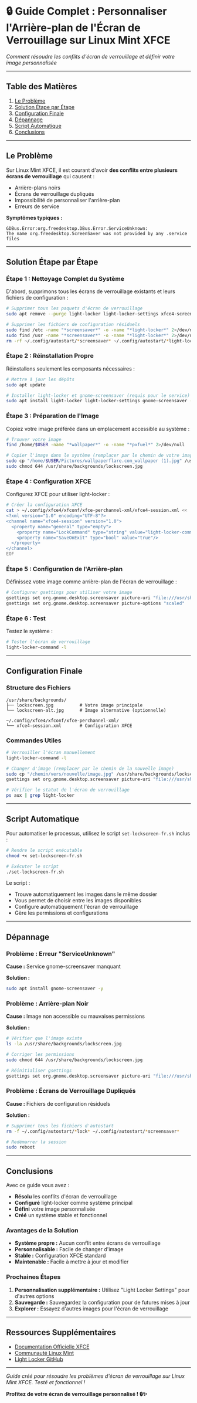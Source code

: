 # 🔒 Guide Complet : Personnaliser l'Arrière-plan de l'Écran de Verrouillage sur Linux Mint XFCE

*Comment résoudre les conflits d'écran de verrouillage et définir votre image personnalisée*

---

## Table des Matières

1. [Le Problème](#le-problème)
2. [Solution Étape par Étape](#solution-étape-par-étape)
3. [Configuration Finale](#configuration-finale)
4. [Dépannage](#dépannage)
5. [Script Automatique](#script-automatique)
6. [Conclusions](#conclusions)

---

## Le Problème

Sur Linux Mint XFCE, il est courant d'avoir **des conflits entre plusieurs écrans de verrouillage** qui causent :
- Arrière-plans noirs
- Écrans de verrouillage dupliqués
- Impossibilité de personnaliser l'arrière-plan
- Erreurs de service

**Symptômes typiques :**
```
GDBus.Error:org.freedesktop.DBus.Error.ServiceUnknown: 
The name org.freedesktop.ScreenSaver was not provided by any .service files
```

---

## Solution Étape par Étape

### Étape 1 : Nettoyage Complet du Système

D'abord, supprimons tous les écrans de verrouillage existants et leurs fichiers de configuration :

```bash
# Supprimer tous les paquets d'écran de verrouillage
sudo apt remove --purge light-locker light-locker-settings xfce4-screensaver xscreensaver cinnamon-screensaver mate-screensaver -y

# Supprimer les fichiers de configuration résiduels
sudo find /etc -name "*screensaver*" -o -name "*light-locker*" 2>/dev/null | xargs sudo rm -f
sudo find /usr -name "*screensaver*" -o -name "*light-locker*" 2>/dev/null | xargs sudo rm -f
rm -rf ~/.config/autostart/*screensaver* ~/.config/autostart/*light-locker*
```

### Étape 2 : Réinstallation Propre

Réinstallons seulement les composants nécessaires :

```bash
# Mettre à jour les dépôts
sudo apt update

# Installer light-locker et gnome-screensaver (requis pour le service)
sudo apt install light-locker light-locker-settings gnome-screensaver -y
```

### Étape 3 : Préparation de l'Image

Copiez votre image préférée dans un emplacement accessible au système :

```bash
# Trouver votre image
find /home/$USER -name "*wallpaper*" -o -name "*pxfuel*" 2>/dev/null

# Copier l'image dans le système (remplacer par le chemin de votre image)
sudo cp "/home/$USER/Pictures/wallpaperflare.com_wallpaper (1).jpg" /usr/share/backgrounds/lockscreen.jpg
sudo chmod 644 /usr/share/backgrounds/lockscreen.jpg
```

### Étape 4 : Configuration XFCE

Configurez XFCE pour utiliser light-locker :

```bash
# Créer la configuration XFCE
cat > ~/.config/xfce4/xfconf/xfce-perchannel-xml/xfce4-session.xml << 'EOF'
<?xml version="1.0" encoding="UTF-8"?>
<channel name="xfce4-session" version="1.0">
  <property name="general" type="empty">
    <property name="LockCommand" type="string" value="light-locker-command -l"/>
    <property name="SaveOnExit" type="bool" value="true"/>
  </property>
</channel>
EOF
```

### Étape 5 : Configuration de l'Arrière-plan

Définissez votre image comme arrière-plan de l'écran de verrouillage :

```bash
# Configurer gsettings pour utiliser votre image
gsettings set org.gnome.desktop.screensaver picture-uri "file:///usr/share/backgrounds/lockscreen.jpg"
gsettings set org.gnome.desktop.screensaver picture-options "scaled"
```

### Étape 6 : Test

Testez le système :

```bash
# Tester l'écran de verrouillage
light-locker-command -l
```

---

## Configuration Finale

### Structure des Fichiers

```
/usr/share/backgrounds/
├── lockscreen.jpg          # Votre image principale
└── lockscreen-alt.jpg      # Image alternative (optionnelle)

~/.config/xfce4/xfconf/xfce-perchannel-xml/
└── xfce4-session.xml       # Configuration XFCE
```

### Commandes Utiles

```bash
# Verrouiller l'écran manuellement
light-locker-command -l

# Changer d'image (remplacer par le chemin de la nouvelle image)
sudo cp "/chemin/vers/nouvelle/image.jpg" /usr/share/backgrounds/lockscreen.jpg
gsettings set org.gnome.desktop.screensaver picture-uri "file:///usr/share/backgrounds/lockscreen.jpg"

# Vérifier le statut de l'écran de verrouillage
ps aux | grep light-locker
```

---

## Script Automatique

Pour automatiser le processus, utilisez le script `set-lockscreen-fr.sh` inclus :

```bash
# Rendre le script exécutable
chmod +x set-lockscreen-fr.sh

# Exécuter le script
./set-lockscreen-fr.sh
```

Le script :
- Trouve automatiquement les images dans le même dossier
- Vous permet de choisir entre les images disponibles
- Configure automatiquement l'écran de verrouillage
- Gère les permissions et configurations

---

## Dépannage

### Problème : Erreur "ServiceUnknown"

**Cause :** Service gnome-screensaver manquant

**Solution :**
```bash
sudo apt install gnome-screensaver -y
```

### Problème : Arrière-plan Noir

**Cause :** Image non accessible ou mauvaises permissions

**Solution :**
```bash
# Vérifier que l'image existe
ls -la /usr/share/backgrounds/lockscreen.jpg

# Corriger les permissions
sudo chmod 644 /usr/share/backgrounds/lockscreen.jpg

# Réinitialiser gsettings
gsettings set org.gnome.desktop.screensaver picture-uri "file:///usr/share/backgrounds/lockscreen.jpg"
```

### Problème : Écrans de Verrouillage Dupliqués

**Cause :** Fichiers de configuration résiduels

**Solution :**
```bash
# Supprimer tous les fichiers d'autostart
rm -f ~/.config/autostart/*lock* ~/.config/autostart/*screensaver*

# Redémarrer la session
sudo reboot
```

---

## Conclusions

Avec ce guide vous avez :

- **Résolu** les conflits d'écran de verrouillage
- **Configuré** light-locker comme système principal
- **Défini** votre image personnalisée
- **Créé** un système stable et fonctionnel

### Avantages de la Solution

- **Système propre :** Aucun conflit entre écrans de verrouillage
- **Personnalisable :** Facile de changer d'image
- **Stable :** Configuration XFCE standard
- **Maintenable :** Facile à mettre à jour et modifier

### Prochaines Étapes

1. **Personnalisation supplémentaire :** Utilisez "Light Locker Settings" pour d'autres options
2. **Sauvegarde :** Sauvegardez la configuration pour de futures mises à jour
3. **Explorer :** Essayez d'autres images pour l'écran de verrouillage

---

## Ressources Supplémentaires

- [Documentation Officielle XFCE](https://docs.xfce.org/)
- [Communauté Linux Mint](https://forums.linuxmint.com/)
- [Light Locker GitHub](https://github.com/the-cavalry/light-locker)

---

*Guide créé pour résoudre les problèmes d'écran de verrouillage sur Linux Mint XFCE. Testé et fonctionnel !*

**Profitez de votre écran de verrouillage personnalisé ! 🔒✨**
